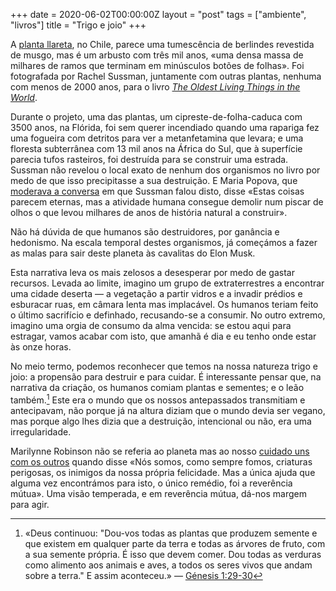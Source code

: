 +++
date = 2020-06-02T00:00:00Z
layout = "post"
tags = ["ambiente", "livros"]
title = "Trigo e joio"
+++

A [planta llareta](https://www.artspace.com/rachel-sussman/la-llareta-0308-2b31), no Chile, parece uma tumescência de berlindes revestida de musgo, mas é um arbusto com três mil anos, «uma densa massa de milhares de ramos que terminam em minúsculos botões de folhas». Foi fotografada por Rachel Sussman, juntamente com outras plantas, nenhuma com menos de 2000 anos, para o livro [_The Oldest Living Things in the World_](https://www.newyorker.com/culture/photo-booth/rachel-sussmans-oldest-living-things).

Durante o projeto, uma das plantas, um cipreste-de-folha-caduca com 3500 anos, na Flórida, foi sem querer incendiado quando uma rapariga fez uma fogueira com detritos para ver a metanfetamina que levara; e uma floresta subterrânea com 13 mil anos na África do Sul, que à superfície parecia tufos rasteiros, foi destruída para se construir uma estrada. Sussman não revelou o local exato de nenhum dos organismos no livro por medo de que isso precipitasse a sua destruição. E Maria Popova, que [moderava a conversa](https://www.youtube.com/watch?v=x1Q0y939Nko) em que Sussman falou disto, disse «Estas coisas parecem eternas, mas a atividade humana consegue demolir num piscar de olhos o que levou milhares de anos de história natural a construir».

Não há dúvida de que humanos são destruidores, por ganância e hedonismo. Na escala temporal destes organismos, já começámos a fazer as malas para sair deste planeta às cavalitas do Elon Musk.

Esta narrativa leva os mais zelosos a desesperar por medo de gastar recursos. Levada ao limite, imagino um grupo de extraterrestres a encontrar uma cidade deserta — a vegetação a partir vidros e a invadir prédios e esburacar ruas, em câmara lenta mas implacável. Os humanos teriam feito o último sacrifício e definhado, recusando-se a consumir. No outro extremo, imagino uma orgia de consumo da alma vencida: se estou aqui para estragar, vamos acabar com isto, que amanhã é dia e eu tenho onde estar às onze horas.

No meio termo, podemos reconhecer que temos na nossa natureza trigo e joio: a propensão para destruir e para cuidar. É interessante pensar que, na narrativa da criação, os humanos comiam plantas e sementes; e o leão também.[^1] Este era o mundo que os nossos antepassados transmitiam e antecipavam, não porque já na altura diziam que o mundo devia ser vegano, mas porque algo lhes dizia que a destruição, intencional ou não, era uma irregularidade.

Marilynne Robinson não se referia ao planeta mas ao nosso [cuidado uns com os outros](https://www.nybooks.com/articles/2017/11/09/what-are-we-doing-here) quando disse «Nós somos, como sempre fomos, criaturas perigosas, os inimigos da nossa própria felicidade. Mas a única ajuda que alguma vez encontrámos para isto, o único remédio, foi a reverência mútua». Uma visão temperada, e em reverência mútua, dá-nos margem para agir.

[^1]: «Deus continuou: "Dou-vos todas as plantas que produzem semente e que existem em qualquer parte da terra e todas as árvores de fruto, com a sua semente própria. É isso que devem comer. Dou todas as verduras como alimento aos animais e aves, a todos os seres vivos que andam sobre a terra." E assim aconteceu.» — [Génesis 1:29-30](https://www.bible.com/432/gen.1.29-30.bpt09)

